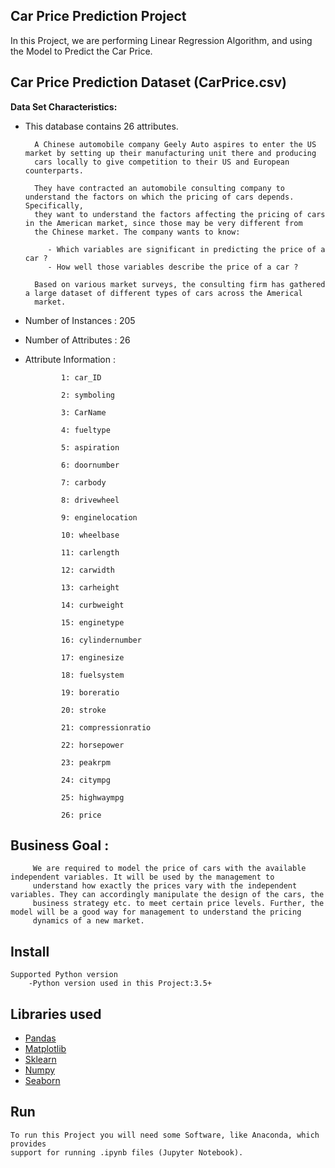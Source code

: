 ## Car Price Prediction Project

In this Project, we are performing Linear Regression Algorithm, and using the Model to Predict the Car Price.


Car Price Prediction Dataset (CarPrice.csv)
--------------------------------------------------------------

**Data Set Characteristics:**

 * This database contains 26 attributes.

         A Chinese automobile company Geely Auto aspires to enter the US market by setting up their manufacturing unit there and producing
         cars locally to give competition to their US and European counterparts. 
         
         They have contracted an automobile consulting company to understand the factors on which the pricing of cars depends. Specifically,
         they want to understand the factors affecting the pricing of cars in the American market, since those may be very different from
         the Chinese market. The company wants to know:
            
            - Which variables are significant in predicting the price of a car ?
            - How well those variables describe the price of a car ?
            
         Based on various market surveys, the consulting firm has gathered a large dataset of different types of cars across the Americal
         market.

 * Number of Instances : 205

 * Number of Attributes : 26

 * Attribute Information :

               1: car_ID            

               2: symboling

               3: CarName

               4: fueltype

               5: aspiration

               6: doornumber

               7: carbody

               8: drivewheel

               9: enginelocation

               10: wheelbase

               11: carlength

               12: carwidth
               
               13: carheight
               
               14: curbweight
               
               15: enginetype
               
               16: cylindernumber
               
               17: enginesize
               
               18: fuelsystem
               
               19: boreratio
               
               20: stroke
               
               21: compressionratio
               
               22: horsepower
               
               23: peakrpm
               
               24: citympg
               
               25: highwaympg
               
               26: price


Business Goal :
-----------------------
         We are required to model the price of cars with the available independent variables. It will be used by the management to
         understand how exactly the prices vary with the independent variables. They can accordingly manipulate the design of the cars, the
         business strategy etc. to meet certain price levels. Further, the model will be a good way for management to understand the pricing
         dynamics of a new market. 


Install
-------------------------------
    Supported Python version
        -Python version used in this Project:3.5+

Libraries used
------------------------------
 * [Pandas](https://pandas.pydata.org/)
 * [Matplotlib](https://matplotlib.org/)
 * [Sklearn](https://scikit-learn.org/stable/)
 * [Numpy](https://numpy.org/)
 * [Seaborn](https://seaborn.pydata.org/)


Run
------------------------------
    To run this Project you will need some Software, like Anaconda, which provides
    support for running .ipynb files (Jupyter Notebook).